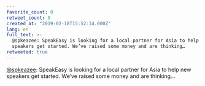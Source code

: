 ```yaml
---
favorite_count: 0
retweet_count: 0
created_at: "2019-02-18T15:52:34.000Z"
lang: en
full_text: >-
  @spkeazee: SpeakEasy is looking for a local partner for Asia to help new
  speakers get started. We’ve raised some money and are thinking…
retweeted: true
---
```


[@spkeazee](https://twitter.com/spkeazee): SpeakEasy is looking for a local
partner for Asia to help new speakers get started. We’ve raised some money and
are thinking…
